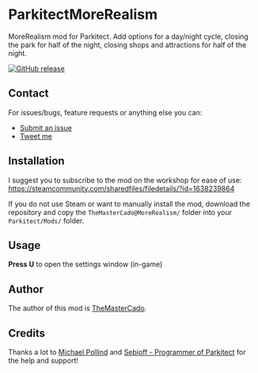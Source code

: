 # ParkitectMoreRealism

MoreRealism mod for Parkitect. Add options for a day/night cycle, closing the park for half of the night, closing shops and attractions for half of the night.


[![GitHub release](https://img.shields.io/github/release/TheMasterCado/ParkitectMoreRealism.svg)](https://github.com/TheMasterCado/ParkitectMoreRealism/releases/latest)

## Contact

For issues/bugs, feature requests or anything else you can:
 - [Submit an issue](https://github.com/TheMasterCado/ParkitectMoreRealism/issues/new)
 - [Tweet me](https://twitter.com/themastercado)

## Installation

I suggest you to subscribe to the mod on the workshop for ease of use:  
https://steamcommunity.com/sharedfiles/filedetails/?id=1638239864

If you do not use Steam or want to manually install the mod, download the repository and copy the `TheMasterCado@MoreRealism/` folder into your `Parkitect/Mods/` folder.

## Usage

**Press U** to open the settings window (in-game)

## Author

The author of this mod is [TheMasterCado](https://github.com/TheMasterCado).

## Credits

Thanks a lot to [Michael Pollind](https://github.com/pollend) and [Sebioff - Programmer of Parkitect](https://github.com/sebioff) for the help and support!
